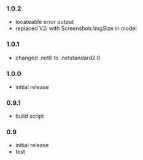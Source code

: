 ### 1.0.2
* locateable error output
* replaced V2i with Screenshotr.ImgSize in model

### 1.0.1
* changed .net6 to .netstandard2.0

### 1.0.0
* initial release

### 0.9.1
* build script

### 0.9
* initial release
* test
